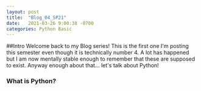 ```yaml
---
layout: post
title:  "Blog_04_SP21"
date:   2021-03-26 9:00:38 -0700
categories: Python Basic
---
```

##Intro
Welcome back to my Blog series! This is the first one I'm posting this semester even though it is
technically number 4. A lot has happened but I am now mentally stable enough to remember that these
are supposed to exist. Anyway enough about that... let's talk about Python!

### What is Python?

